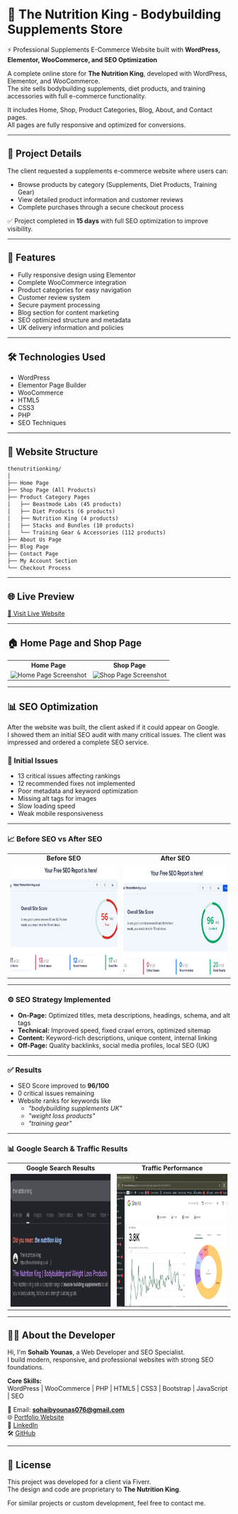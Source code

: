 # 🥗 The Nutrition King - Bodybuilding Supplements Store

⚡ Professional Supplements E-Commerce Website built with **WordPress, Elementor, WooCommerce, and SEO Optimization**

A complete online store for **The Nutrition King**, developed with WordPress, Elementor, and WooCommerce.  
The site sells bodybuilding supplements, diet products, and training accessories with full e-commerce functionality.  

It includes Home, Shop, Product Categories, Blog, About, and Contact pages.  
All pages are fully responsive and optimized for conversions.  

---

## 📌 Project Details

The client requested a supplements e-commerce website where users can:

- Browse products by category (Supplements, Diet Products, Training Gear)  
- View detailed product information and customer reviews  
- Complete purchases through a secure checkout process  

✅ Project completed in **15 days** with full SEO optimization to improve visibility.  

---

## 🚀 Features

- Fully responsive design using Elementor  
- Complete WooCommerce integration  
- Product categories for easy navigation  
- Customer review system  
- Secure payment processing  
- Blog section for content marketing  
- SEO optimized structure and metadata  
- UK delivery information and policies  

---

## 🛠 Technologies Used

- WordPress  
- Elementor Page Builder  
- WooCommerce  
- HTML5  
- CSS3  
- PHP  
- SEO Techniques  

---

## 📂 Website Structure

```
thenutritionking/
│
├── Home Page
├── Shop Page (All Products)
├── Product Category Pages
│   ├── Beastmode Labs (45 products)
│   ├── Diet Products (6 products)
│   ├── Nutrition King (4 products)
│   ├── Stacks and Bundles (10 products)
│   └── Training Gear & Accessories (112 products)
├── About Us Page
├── Blog Page
├── Contact Page
├── My Account Section
└── Checkout Process
```

---

## 🌐 Live Preview

[🔴 Visit Live Website](https://thenutritionking.co.uk/)  

---

## 🏠 Home Page and Shop Page

<table>
  <tr>
    <td align="center"><b>Home Page</b></td>
    <td align="center"><b>Shop Page</b></td>
  </tr>
  <tr>
    <td><img src="screenshots/thenutritionking_home.png" alt="Home Page Screenshot" width="100%" height="400px"></td>
    <td><img src="screenshots/thenutritionking_shop.png" alt="Shop Page Screenshot" width="100%" height="400px"></td>
  </tr>
</table>

---

## 📊 SEO Optimization

After the website was built, the client asked if it could appear on Google.  
I showed them an initial SEO audit with many critical issues. The client was impressed and ordered a complete SEO service.  

### 🔴 Initial Issues
- 13 critical issues affecting rankings  
- 12 recommended fixes not implemented  
- Poor metadata and keyword optimization  
- Missing alt tags for images  
- Slow loading speed  
- Weak mobile responsiveness  

---

### 📈 Before SEO vs After SEO

<table>
  <tr>
    <td align="center"><b>Before SEO</b></td>
    <td align="center"><b>After SEO</b></td>
  </tr>
  <tr>
    <td><img src="screenshots/Before%20Seo%20.png" alt="Before SEO" width="100%" height="250px"></td>
    <td><img src="screenshots/After%20Seo%20.png" alt="After SEO" width="100%" height="250px"></td>
  </tr>
</table>

---

### ⚙️ SEO Strategy Implemented

- **On-Page:** Optimized titles, meta descriptions, headings, schema, and alt tags  
- **Technical:** Improved speed, fixed crawl errors, optimized sitemap  
- **Content:** Keyword-rich descriptions, unique content, internal linking  
- **Off-Page:** Quality backlinks, social media profiles, local SEO (UK)  

---

### ✅ Results

- SEO Score improved to **96/100**  
- 0 critical issues remaining  
- Website ranks for keywords like  
  - *"bodybuilding supplements UK"*  
  - *"weight loss products"*  
  - *"training gear"*  

---

### 📊 Google Search & Traffic Results

<table>
  <tr>
    <td align="center"><b>Google Search Results</b></td>
    <td align="center"><b>Traffic Performance</b></td>
  </tr>
  <tr>
    <td><img src="screenshots/Google%20Search.png" alt="Google Search Results" width="100%" height="300px"></td>
    <td><img src="screenshots/Seo%20Results.png" alt="SEO Results" width="100%" height="300px"></td>
  </tr>
</table>

---

## 👨‍💻 About the Developer

Hi, I'm **Sohaib Younas**, a Web Developer and SEO Specialist.  
I build modern, responsive, and professional websites with strong SEO foundations.  

**Core Skills:**  
WordPress | WooCommerce | PHP | HTML5 | CSS3 | Bootstrap | JavaScript | SEO  

📧 Email: **sohaibyounas076@gmail.com**  
🌐 [Portfolio Website](https://sohaibyounas076.github.io/portfolio/)  
💼 [LinkedIn](https://linkedin.com/in/sohaibyounas076)  
🛠 [GitHub](https://github.com/sohaibyounas076)  

---

## 📜 License

This project was developed for a client via Fiverr.  
The design and code are proprietary to **The Nutrition King**.  

For similar projects or custom development, feel free to contact me.  
